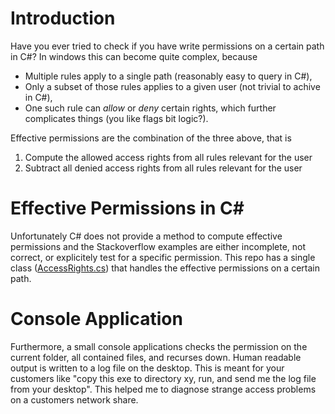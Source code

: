 # Introduction
Have you ever tried to check if you have write permissions on a certain path in C#? In windows this can become quite complex, because 

* Multiple rules apply to a single path (reasonably easy to query in C#),
* Only a subset of those rules applies to a given user (not trivial to achive in C#),
* One such rule can *allow* or *deny* certain rights, which further complicates things (you like flags bit logic?).

Effective permissions are the combination of the three above, that is

1.  Compute the allowed access rights from all rules relevant for the user
2.  Subtract all denied access rights from all rules relevant for the user

# Effective Permissions in C# #
Unfortunately C# does not provide a method to compute effective permissions and the Stackoverflow examples are either incomplete, not correct, or explicitely test for a specific permission. This repo has a single class ([AccessRights.cs](EffectivePermissions/EffectivePermissions/AccessRights.cs)) that handles the effective permissions on a certain path.

# Console Application
Furthermore, a small console applications checks the permission on the current folder, all contained files, and recurses down. Human readable output is written to a log file on the desktop. This is meant for your customers like "copy this exe to directory xy, run, and send me the log file from your desktop". This helped me to diagnose strange access problems on a customers network share.

